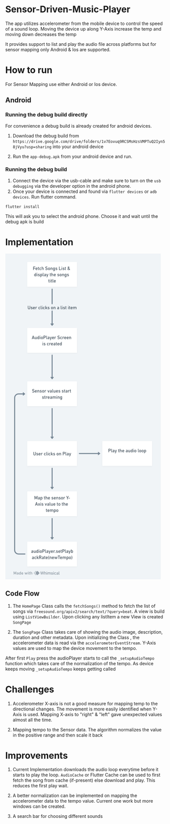 # Sensor-Driven-Music-Player
The app utilizes accelerometer from the mobile device to control the speed of a sound loop. Moving the device up along Y-Axis increase the temp and moving down decreases the temp

It provides support to list and play the audio file across platforms but for sensor mapping only Android & Ios are supported.




# How to run
For Sensor Mapping use either Android or Ios device. 

## Android

### Running the debug build directly

For convenience a debug build is already created for android devices. 
1. Download the debug build from `https://drive.google.com/drive/folders/1v7Eovuq9RCSMsHzsVMPTuQ2Iyn58jVyu?usp=sharing` into your android device

2. Run the `app-debug.apk` from your android device and run.

### Running the debug build

1. Connect the device via the usb-cable and make sure to turn on the `usb debugging` via the developer option in the android phone.
2. Once your device is connected and found via `flutter devices` or `adb devices`. Run flutter command.
```
flutter install
```
This will ask you to select the android phone. Choose it and wait until the debug apk is build


# Implementation

![Implementation](https://github.com/shikhar0507/Sensor-Driven-Music-Player/blob/main/image.png?raw=true)

## Code Flow
1. The `HomePage` Class calls the `fetchSongs()` method to fetch the list of songs via `freesound.org/apiv2/search/text/?query=beat`. A view is build using `ListViewBuilder`. Upon clicking any listItem a new View is created `SongPage`

2. The `SongPage` Class takes care of showing the audio image, description, duration and other metadata. Upon initializing the Class , the accelerometer data is read via the `accelerometerEventStream`. Y-Axis values are used to map the device movement to the tempo.

After first `Play` press the audioPlayer starts to call the `_setupAudioTempo` function which takes care of the normalization of the tempo. As device keeps moving `_setupAudioTempo` keeps getting called

# Challenges
1. Accelerometer X-axis is not a good measure for mapping temp to the directional changes. The movement is more easily identified when Y-Axis is used. Mapping X-axis to "right" & "left" gave unexpected values  almost all the time.

2. Mapping tempo to the Sensor data. The algorithm normalizes the value in the positive range and then scale it back

# Improvements
1. Current Implementation downloads the audio loop everytime before it starts to play the loop. `AudioCache` or Flutter Cache can be used to first fetch the song from cache (if-present) else download and play. This reduces the first play wait.

2. A better normalization can be implemented on mapping the accelerometer data to the tempo value. Current one work but more windows can be created.

3. A search bar for choosing different sounds

